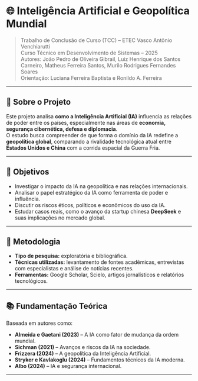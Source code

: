 # 🌐 Inteligência Artificial e Geopolítica Mundial

> Trabalho de Conclusão de Curso (TCC) – ETEC Vasco Antônio Venchiarutti  
> Curso Técnico em Desenvolvimento de Sistemas – 2025  
> Autores: João Pedro de Oliveira Gibrail, Luiz Henrique dos Santos Carneiro, Matheus Ferreira Santos, Murilo Rodrigues Fernandes Soares  
> Orientação: Luciana Ferreira Baptista e Ronildo A. Ferreira

---

## 🧠 Sobre o Projeto

Este projeto analisa **como a Inteligência Artificial (IA)** influencia as relações de poder entre os países, especialmente nas áreas de **economia, segurança cibernética, defesa e diplomacia**.  
O estudo busca compreender de que forma o domínio da IA redefine a **geopolítica global**, comparando a rivalidade tecnológica atual entre **Estados Unidos e China** com a corrida espacial da Guerra Fria.

---

## 🎯 Objetivos

- Investigar o impacto da IA na geopolítica e nas relações internacionais.  
- Analisar o papel estratégico da IA como ferramenta de poder e influência.  
- Discutir os riscos éticos, políticos e econômicos do uso da IA.  
- Estudar casos reais, como o avanço da startup chinesa **DeepSeek** e suas implicações no mercado global.

---

## 🔬 Metodologia

- **Tipo de pesquisa:** exploratória e bibliográfica.  
- **Técnicas utilizadas:** levantamento de fontes acadêmicas, entrevistas com especialistas e análise de notícias recentes.  
- **Ferramentas:** Google Scholar, Scielo, artigos jornalísticos e relatórios tecnológicos.

---

## 📚 Fundamentação Teórica

Baseada em autores como:
- **Almeida e Gaetani (2023)** – A IA como fator de mudança da ordem mundial.  
- **Sichman (2021)** – Avanços e riscos da IA na sociedade.  
- **Frizzera (2024)** – A geopolítica da Inteligência Artificial.  
- **Stryker e Kavlakoglu (2024)** – Fundamentos técnicos da IA moderna.  
- **Albo (2024)** – IA e segurança internacional.  

---


